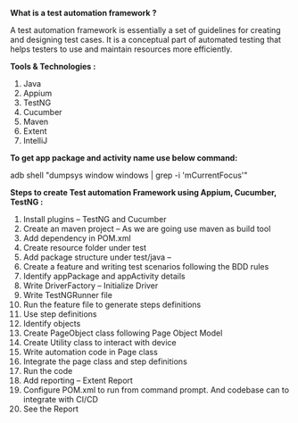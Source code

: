 **What is a test automation framework ?**

A test automation framework is essentially a set of guidelines for creating and designing test cases. It is a conceptual part of automated testing that helps testers to use and maintain resources more efficiently.

**Tools & Technologies :**
1. Java
2. Appium
3. TestNG
4. Cucumber
5. Maven
6. Extent
7. IntelliJ

**To get app package and activity name use below command:**

adb shell "dumpsys window windows | grep -i 'mCurrentFocus'"

**Steps to create Test automation Framework using Appium, Cucumber, TestNG :**
1. Install plugins – TestNG and Cucumber
2. Create an maven project – As we are going use maven as build tool
3. Add dependency in POM.xml 
4. Create resource folder under test 
5. Add package structure under test/java –
6. Create a feature and writing test scenarios following the BDD rules
7. Identify appPackage and appActivity details 
8. Write DriverFactory – Initialize Driver
9. Write TestNGRunner file 
10. Run the feature file to generate steps definitions
11. Use step definitions
12. Identify objects
13. Create PageObject class following Page Object Model
14. Create Utility class to interact with device
15. Write automation code in Page class
16. Integrate the page class and step definitions
17. Run the code
18. Add reporting – Extent Report
19. Configure POM.xml to run from command prompt. And codebase can to integrate with CI/CD
20. See the Report





